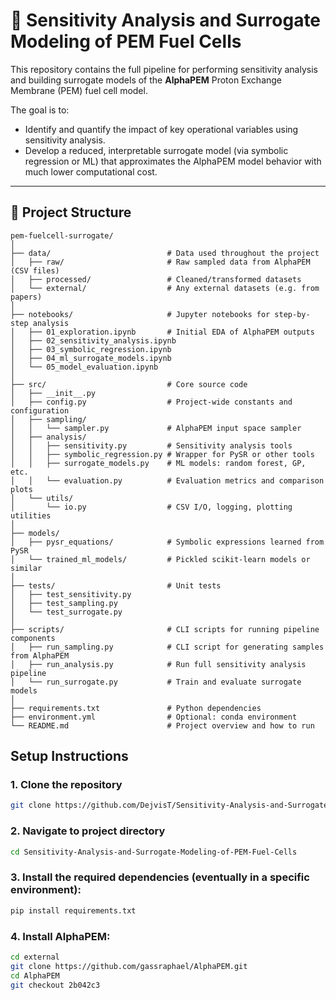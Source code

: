 # 🔬 Sensitivity Analysis and Surrogate Modeling of PEM Fuel Cells

This repository contains the full pipeline for performing sensitivity analysis and building surrogate models of the **AlphaPEM** Proton Exchange Membrane (PEM) fuel cell model.

The goal is to:
- Identify and quantify the impact of key operational variables using sensitivity analysis.
- Develop a reduced, interpretable surrogate model (via symbolic regression or ML) that approximates the AlphaPEM model behavior with much lower computational cost.

---

## 📁 Project Structure

```text
pem-fuelcell-surrogate/
│
├── data/                          # Data used throughout the project
│   ├── raw/                       # Raw sampled data from AlphaPEM (CSV files)
│   ├── processed/                 # Cleaned/transformed datasets
│   └── external/                  # Any external datasets (e.g. from papers)
│
├── notebooks/                     # Jupyter notebooks for step-by-step analysis
│   ├── 01_exploration.ipynb       # Initial EDA of AlphaPEM outputs
│   ├── 02_sensitivity_analysis.ipynb
│   ├── 03_symbolic_regression.ipynb
│   ├── 04_ml_surrogate_models.ipynb
│   └── 05_model_evaluation.ipynb
│
├── src/                           # Core source code
│   ├── __init__.py
│   ├── config.py                  # Project-wide constants and configuration
│   ├── sampling/
│   │   └── sampler.py             # AlphaPEM input space sampler
│   ├── analysis/
│   │   ├── sensitivity.py         # Sensitivity analysis tools
│   │   ├── symbolic_regression.py # Wrapper for PySR or other tools
│   │   ├── surrogate_models.py    # ML models: random forest, GP, etc.
│   │   └── evaluation.py          # Evaluation metrics and comparison plots
│   └── utils/
│       └── io.py                  # CSV I/O, logging, plotting utilities
│
├── models/
│   ├── pysr_equations/            # Symbolic expressions learned from PySR
│   └── trained_ml_models/         # Pickled scikit-learn models or similar
│
├── tests/                         # Unit tests
│   ├── test_sensitivity.py
│   ├── test_sampling.py
│   └── test_surrogate.py
│
├── scripts/                       # CLI scripts for running pipeline components
│   ├── run_sampling.py            # CLI script for generating samples from AlphaPEM
│   ├── run_analysis.py            # Run full sensitivity analysis pipeline
│   └── run_surrogate.py           # Train and evaluate surrogate models
│
├── requirements.txt               # Python dependencies
├── environment.yml                # Optional: conda environment
└── README.md                      # Project overview and how to run

```
## Setup Instructions

### 1. Clone the repository

```bash
git clone https://github.com/DejvisT/Sensitivity-Analysis-and-Surrogate-Modeling-of-PEM-Fuel-Cells.git
```

### 2. Navigate to project directory

```bash
cd Sensitivity-Analysis-and-Surrogate-Modeling-of-PEM-Fuel-Cells
```

### 3. Install the required dependencies (eventually in a specific environment):

```bash
pip install requirements.txt
```

### 4. Install AlphaPEM:
```bash
cd external
git clone https://github.com/gassraphael/AlphaPEM.git
cd AlphaPEM
git checkout 2b042c3
```
